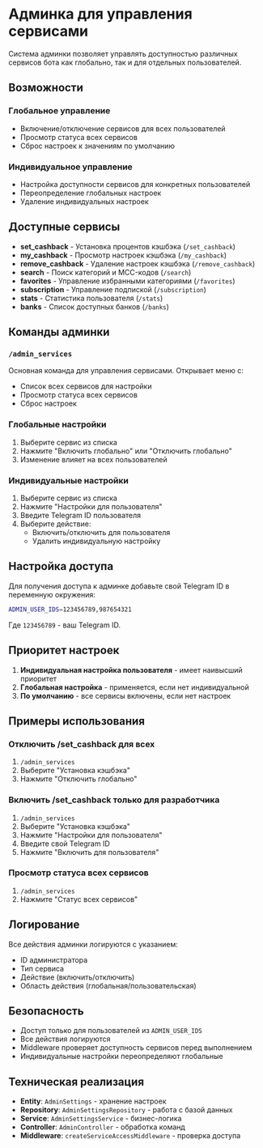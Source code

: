 # Админка для управления сервисами

Система админки позволяет управлять доступностью различных сервисов бота как глобально, так и для отдельных пользователей.

## Возможности

### Глобальное управление
- Включение/отключение сервисов для всех пользователей
- Просмотр статуса всех сервисов
- Сброс настроек к значениям по умолчанию

### Индивидуальное управление
- Настройка доступности сервисов для конкретных пользователей
- Переопределение глобальных настроек
- Удаление индивидуальных настроек

## Доступные сервисы

- **set_cashback** - Установка процентов кэшбэка (`/set_cashback`)
- **my_cashback** - Просмотр настроек кэшбэка (`/my_cashback`)
- **remove_cashback** - Удаление настроек кэшбэка (`/remove_cashback`)
- **search** - Поиск категорий и MCC-кодов (`/search`)
- **favorites** - Управление избранными категориями (`/favorites`)
- **subscription** - Управление подпиской (`/subscription`)
- **stats** - Статистика пользователя (`/stats`)
- **banks** - Список доступных банков (`/banks`)

## Команды админки

### `/admin_services`
Основная команда для управления сервисами. Открывает меню с:
- Список всех сервисов для настройки
- Просмотр статуса всех сервисов
- Сброс настроек

### Глобальные настройки
1. Выберите сервис из списка
2. Нажмите "Включить глобально" или "Отключить глобально"
3. Изменение влияет на всех пользователей

### Индивидуальные настройки
1. Выберите сервис из списка
2. Нажмите "Настройки для пользователя"
3. Введите Telegram ID пользователя
4. Выберите действие:
   - Включить/отключить для пользователя
   - Удалить индивидуальную настройку

## Настройка доступа

Для получения доступа к админке добавьте свой Telegram ID в переменную окружения:

```bash
ADMIN_USER_IDS=123456789,987654321
```

Где `123456789` - ваш Telegram ID.

## Приоритет настроек

1. **Индивидуальная настройка пользователя** - имеет наивысший приоритет
2. **Глобальная настройка** - применяется, если нет индивидуальной
3. **По умолчанию** - все сервисы включены, если нет настроек

## Примеры использования

### Отключить /set_cashback для всех
1. `/admin_services`
2. Выберите "Установка кэшбэка"
3. Нажмите "Отключить глобально"

### Включить /set_cashback только для разработчика
1. `/admin_services`
2. Выберите "Установка кэшбэка"
3. Нажмите "Настройки для пользователя"
4. Введите свой Telegram ID
5. Нажмите "Включить для пользователя"

### Просмотр статуса всех сервисов
1. `/admin_services`
2. Нажмите "Статус всех сервисов"

## Логирование

Все действия админки логируются с указанием:
- ID администратора
- Тип сервиса
- Действие (включить/отключить)
- Область действия (глобальная/пользовательская)

## Безопасность

- Доступ только для пользователей из `ADMIN_USER_IDS`
- Все действия логируются
- Middleware проверяет доступность сервисов перед выполнением
- Индивидуальные настройки переопределяют глобальные

## Техническая реализация

- **Entity**: `AdminSettings` - хранение настроек
- **Repository**: `AdminSettingsRepository` - работа с базой данных
- **Service**: `AdminSettingsService` - бизнес-логика
- **Controller**: `AdminController` - обработка команд
- **Middleware**: `createServiceAccessMiddleware` - проверка доступа
